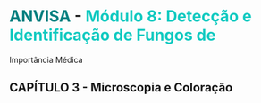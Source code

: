 # <span style="color:teal"> ANVISA </span> - <span style="color:#12cac1">Módulo 8: Detecção e Identificação de Fungos de
Importância Médica </span>

## CAPÍTULO 3 - Microscopia e Coloração